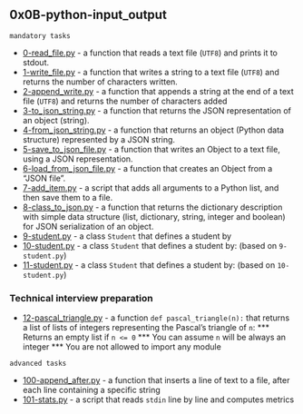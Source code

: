 ## 0x0B-python-input_output

`mandatory tasks`

* [0-read_file.py](https://github.com/j88moja-code/alx-higher_level_programming/blob/main/0x0B-python-input_output/0-read_file.py) - a function that reads a text file (``UTF8``) and prints it to stdout.
* [1-write_file.py](https://github.com/j88moja-code/alx-higher_level_programming/blob/main/0x0B-python-input_output/1-write_file.py) - a function that writes a string to a text file (``UTF8``) and returns the number of characters written.
* [2-append_write.py](https://github.com/j88moja-code/alx-higher_level_programming/blob/main/0x0B-python-input_output/2-append_write.py) -  a function that appends a string at the end of a text file (``UTF8``) and returns the number of characters added
* [3-to_json_string.py](https://github.com/j88moja-code/alx-higher_level_programming/blob/main/0x0B-python-input_output/3-to_json_string.py) - a function that returns the JSON representation of an object (string).
* [4-from_json_string.py](https://github.com/j88moja-code/alx-higher_level_programming/blob/main/0x0B-python-input_output/4-from_json_string.py) - a function that returns an object (Python data structure) represented by a JSON string.
* [5-save_to_json_file.py](https://github.com/j88moja-code/alx-higher_level_programming/blob/main/0x0B-python-input_output/5-save_to_json_file.py) -  a function that writes an Object to a text file, using a JSON representation.
* [6-load_from_json_file.py](https://github.com/j88moja-code/alx-higher_level_programming/blob/main/0x0B-python-input_output/6-load_from_json_file.py) - a function that creates an Object from a “JSON file”.
* [7-add_item.py](https://github.com/j88moja-code/alx-higher_level_programming/blob/main/0x0B-python-input_output/7-add_item.py) - a script that adds all arguments to a Python list, and then save them to a file.
* [8-class_to_json.py](https://github.com/j88moja-code/alx-higher_level_programming/blob/main/0x0B-python-input_output/8-class_to_json.py) - a function that returns the dictionary description with simple data structure (list, dictionary, string, integer and boolean) for JSON serialization of an object.
* [9-student.py](https://github.com/j88moja-code/alx-higher_level_programming/blob/main/0x0B-python-input_output/9-student.py) - a class ``Student`` that defines a student by
* [10-student.py](https://github.com/j88moja-code/alx-higher_level_programming/blob/main/0x0B-python-input_output/10-student.py) - a class ``Student`` that defines a student by: (based on ``9-student.py``)
* [11-student.py](https://github.com/j88moja-code/alx-higher_level_programming/blob/main/0x0B-python-input_output/11-student.py) - a class ``Student`` that defines a student by: (based on ``10-student.py``)
### Technical interview preparation
* [12-pascal_triangle.py]() - a function ``def pascal_triangle(n):`` that returns a list of lists of integers representing the Pascal’s triangle of ``n``:
*** Returns an empty list if ``n <= 0``
*** You can assume ``n`` will be always an integer
*** You are not allowed to import any module

`advanced tasks`

* [100-append_after.py]() - a function that inserts a line of text to a file, after each line containing a specific string
* [101-stats.py]() -  a script that reads ``stdin`` line by line and computes metrics
